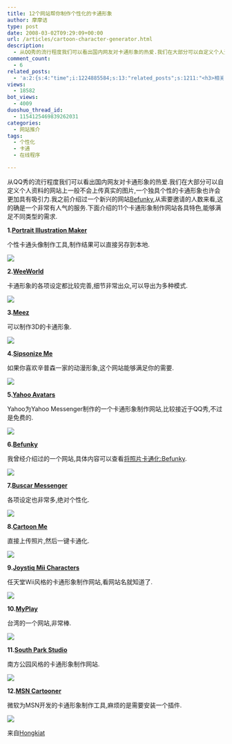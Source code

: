 ```yaml
---
title: 12个网站帮你制作个性化的卡通形象
author: 摩摩诘
type: post
date: 2008-03-02T09:29:09+00:00
url: /articles/cartoon-character-generator.html
description:
  - 从QQ秀的流行程度我们可以看出国内网友对卡通形象的热爱.我们在大部分可以自定义个人资料的网站上一般不会上传真实的图片,一个独具个性的卡通形象也许会更加具有吸引力.我之前介绍过一个新兴的网站Befunky,从索要邀请的人数来看,这的确是一个非常有人气的服务.下面介绍的11个卡通形象制作网站各具特色,能够满足不同类型的需求
comment_count:
  - 6
related_posts:
  - 'a:2:{s:4:"time";i:1224885584;s:13:"related_posts";s:1211:"<h3>相关日志</h3><ul class="related_post"><li><a href="http://www.digglife.cn/articles/cartoonize-your-photo-befunky.html" title="将照片卡通化:Befunky">将照片卡通化:Befunky</a></li><li><a href="http://www.digglife.cn/articles/enhance-mobile-phone-pics.html" title="如何提高手机照片的质量">如何提高手机照片的质量</a></li><li><a href="http://www.digglife.cn/articles/improve-your-image-online.html" title="在线一键优化你的照片">在线一键优化你的照片</a></li><li><a href="http://www.digglife.cn/articles/prism-extension.html" title="Prism扩展:将Web应用桌面化">Prism扩展:将Web应用桌面化</a></li><li><a href="http://www.digglife.cn/articles/online-image-resizer-cropper.html" title="15个在线图片缩放剪切工具">15个在线图片缩放剪切工具</a></li><li><a href="http://www.digglife.cn/articles/embed-presentation-google-docs.html" title="Google在线演示文稿新增网页嵌入功能">Google在线演示文稿新增网页嵌入功能</a></li><li><a href="http://www.digglife.cn/articles/ascii-poster-maker.html" title="在线制作ASCII码海报:ASCII Poster Maker">在线制作ASCII码海报:ASCII Poster Maker</a></li></ul>";}'
views:
  - 18582
bot_views:
  - 4009
duoshuo_thread_id:
  - 1154125469839262031
categories:
  - 网站推介
tags:
  - 个性化
  - 卡通
  - 在线程序

---
```

从QQ秀的流行程度我们可以看出国内网友对卡通形象的热爱.我们在大部分可以自定义个人资料的网站上一般不会上传真实的图片,一个独具个性的卡通形象也许会更加具有吸引力.我之前介绍过一个新兴的网站<a href="https://www.digglife.net/articles/cartoonize-your-photo-befunky.html" title="Befunky" target="_blank">Befunky</a>,从索要邀请的人数来看,这的确是一个非常有人气的服务.下面介绍的11个卡通形象制作网站各具特色,能够满足不同类型的需求.

<!--more-->

**1.**<a href="http://illustmaker.abi-station.com/index_en.shtml" title="Portrait Illustration Maker" target="_blank"><strong>Portrait Illustration Maker</strong></a>

个性卡通头像制作工具,制作结果可以直接另存到本地.

![][1]

**2.**<a href="http://www.weeworld.com/" title="WeeWorld" target="_blank"><strong>WeeWorld</strong></a>

卡通形象的各项设定都比较完善,细节非常出众,可以导出为多种模式.

![][2]

**3.**<a href="http://www.meez.com/" title="Meez" target="_blank"><strong>Meez</strong></a>

可以制作3D的卡通形象.

![][3]

**4.**<a href="http://simpsonizeme.com/" title="Sipsonize Me" target="_blank"><strong>Sipsonize Me</strong></a>

如果你喜欢辛普森一家的动漫形象,这个网站能够满足你的需要.

![][4]

**5.**<a href="http://avatars.yahoo.com/" title="Yahoo Avatars" target="_blank"><strong>Yahoo Avatars</strong></a>

Yahoo为Yahoo Messenger制作的一个卡通形象制作网站,比较接近于QQ秀,不过是免费的.

![][5]

**6.**<a href="http://www.befunky.com/" title="Befunky" target="_blank"><strong>Befunky</strong></a>

我曾经介绍过的一个网站,具体内容可以查看<a href="https://www.digglife.net/articles/cartoonize-your-photo-befunky.html" title="将照片卡通化:Befunky" target="_blank">将照片卡通化:Befunky</a>.

![][6]

**7.**<a href="http://www.buscarmessenger.com/avatars.swf" title="Buscar Messenger" target="_blank"><strong>Buscar Messenger</strong></a>

各项设定也非常多,绝对个性化.

![][7]

**8.**<a href="http://www.cartoonme.com/" title="Cartoon Me" target="_blank"><strong>Cartoon Me</strong></a>

直接上传照片,然后一键卡通化.

![][8]

**9.**<a href="http://www.joystiq.com/media/2006/10/mii.swf" title="Joystiq Mii Characters" target="_blank"><strong>Joystiq Mii Characters</strong></a>

任天堂Wii风格的卡通形象制作网站,看网站名就知道了.

![][9]

**10.**<a href="http://www.myplay.com.tw/" title="MyPlay" target="_blank"><strong>MyPlay</strong></a>

台湾的一个网站,非常棒.

![][4]

**11.**<a href="http://www.sp-studio.de/" title="South Park Studio" target="_blank"><strong>South Park Studio</strong></a>

南方公园风格的卡通形象制作网站.

![][10]

**12.**<a href="http://cartoon.msn.com.cn/" title="MSN Cartooner" target="_blank"><strong>MSN Cartooner</strong></a>

微软为MSN开发的卡通形象制作工具,麻烦的是需要安装一个插件.

![][11]

来自<a href="http://www.hongkiat.com/blog/11-sites-to-create-cartoon-characters-of-yourself/" title="Hongkiat" target="_blank">Hongkiat</a>

 [1]: http://digglife.qiniudn.com/qiniu/2463/image/6fbc8f29c0e18881621057e034097be4.jpg
 [2]: http://digglife.qiniudn.com/qiniu/2463/image/4705bc44d5d613592fa48c05779753f0.jpg
 [3]: http://digglife.qiniudn.com/qiniu/2463/image/e609d833368a3e21e5d52bb0c42525a1.jpg
 [4]: http://digglife.qiniudn.com/qiniu/2463/image/da7137142ce827186ef7dd601c491f29.jpg
 [5]: http://digglife.qiniudn.com/qiniu/2463/image/6f0206ef80576f3362127a0d513e7222.jpg
 [6]: http://digglife.qiniudn.com/wp-content/uploads/3/379/2007/12/befunky-cartoon-thumb.png
 [7]: http://digglife.qiniudn.com/qiniu/2463/image/9003abfae3704a76680bb0f8a1c5b2df.jpg
 [8]: http://digglife.qiniudn.com/qiniu/2463/image/65765967c8bd90a1d7b3a77e5a52bc89.jpg
 [9]: http://digglife.qiniudn.com/qiniu/2463/image/63c0457fbdc1f99ccc30b40254ac0b02.jpg
 [10]: http://digglife.qiniudn.com/qiniu/2463/image/f23545e260bc41d2e7d78b6e74ab66a4.jpg
 [11]: http://digglife.qiniudn.com/wp-content/uploads/3/379/2007/12/msn-cartoon-thumb.png